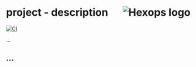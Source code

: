 # project - description <a href="https://hexops.com"><img align="right" alt="Hexops logo" src="https://raw.githubusercontent.com/hexops/media/master/readme.svg"></img></a>

[![CI](https://github.com/hexops/template/workflows/CI/badge.svg)](https://github.com/hexops/template/actions)

...

## ...
